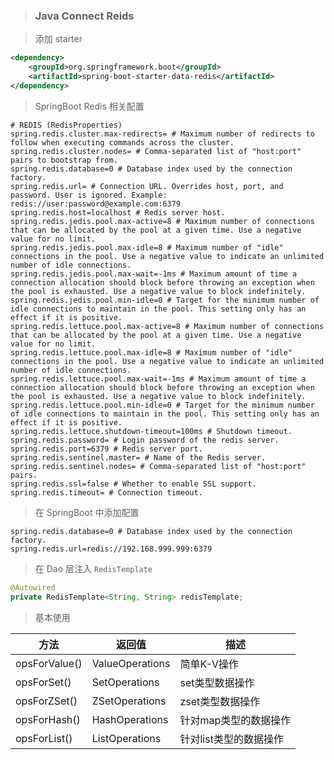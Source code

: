 > ### Java Connect Reids

> 添加 starter

```xml
<dependency>
    <groupId>org.springframework.boot</groupId>
    <artifactId>spring-boot-starter-data-redis</artifactId>
</dependency>
```

> SpringBoot Redis 相关配置

```properties
# REDIS (RedisProperties)
spring.redis.cluster.max-redirects= # Maximum number of redirects to follow when executing commands across the cluster.
spring.redis.cluster.nodes= # Comma-separated list of "host:port" pairs to bootstrap from.
spring.redis.database=0 # Database index used by the connection factory.
spring.redis.url= # Connection URL. Overrides host, port, and password. User is ignored. Example: redis://user:password@example.com:6379
spring.redis.host=localhost # Redis server host.
spring.redis.jedis.pool.max-active=8 # Maximum number of connections that can be allocated by the pool at a given time. Use a negative value for no limit.
spring.redis.jedis.pool.max-idle=8 # Maximum number of "idle" connections in the pool. Use a negative value to indicate an unlimited number of idle connections.
spring.redis.jedis.pool.max-wait=-1ms # Maximum amount of time a connection allocation should block before throwing an exception when the pool is exhausted. Use a negative value to block indefinitely.
spring.redis.jedis.pool.min-idle=0 # Target for the minimum number of idle connections to maintain in the pool. This setting only has an effect if it is positive.
spring.redis.lettuce.pool.max-active=8 # Maximum number of connections that can be allocated by the pool at a given time. Use a negative value for no limit.
spring.redis.lettuce.pool.max-idle=8 # Maximum number of "idle" connections in the pool. Use a negative value to indicate an unlimited number of idle connections.
spring.redis.lettuce.pool.max-wait=-1ms # Maximum amount of time a connection allocation should block before throwing an exception when the pool is exhausted. Use a negative value to block indefinitely.
spring.redis.lettuce.pool.min-idle=0 # Target for the minimum number of idle connections to maintain in the pool. This setting only has an effect if it is positive.
spring.redis.lettuce.shutdown-timeout=100ms # Shutdown timeout.
spring.redis.password= # Login password of the redis server.
spring.redis.port=6379 # Redis server port.
spring.redis.sentinel.master= # Name of the Redis server.
spring.redis.sentinel.nodes= # Comma-separated list of "host:port" pairs.
spring.redis.ssl=false # Whether to enable SSL support.
spring.redis.timeout= # Connection timeout.
```

> 在 SpringBoot 中添加配置

```properties
spring.redis.database=0 # Database index used by the connection factory.
spring.redis.url=redis://192.168.999.999:6379
```

> 在 Dao 层注入 `RedisTemplate`

```java
@Autowired
private RedisTemplate<String, String> redisTemplate;
```

> 基本使用

| 方法          | 返回值          | 描述                   |
| ------------- | --------------- | ---------------------- |
| opsForValue() | ValueOperations | 简单K-V操作            |
| opsForSet()   | SetOperations   | set类型数据操作        |
| opsForZSet()  | ZSetOperations  | zset类型数据操作       |
| opsForHash()  | HashOperations  | 针对map类型的数据操作  |
| opsForList()  | ListOperations  | 针对list类型的数据操作 |